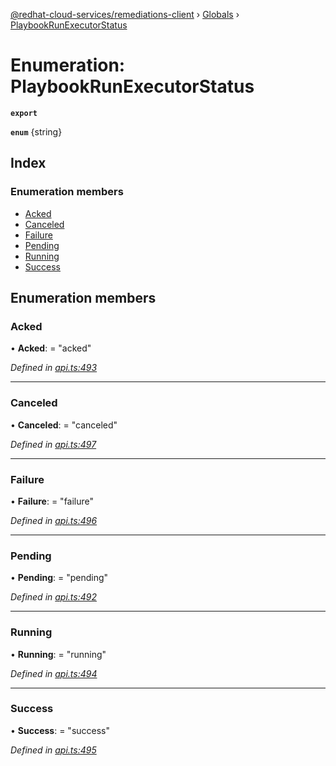 [@redhat-cloud-services/remediations-client](../README.md) › [Globals](../globals.md) › [PlaybookRunExecutorStatus](playbookrunexecutorstatus.md)

# Enumeration: PlaybookRunExecutorStatus

**`export`** 

**`enum`** {string}

## Index

### Enumeration members

* [Acked](playbookrunexecutorstatus.md#acked)
* [Canceled](playbookrunexecutorstatus.md#canceled)
* [Failure](playbookrunexecutorstatus.md#failure)
* [Pending](playbookrunexecutorstatus.md#pending)
* [Running](playbookrunexecutorstatus.md#running)
* [Success](playbookrunexecutorstatus.md#success)

## Enumeration members

###  Acked

• **Acked**: = "acked"

*Defined in [api.ts:493](https://github.com/RedHatInsights/javascript-clients/blob/master/packages/remediations/api.ts#L493)*

___

###  Canceled

• **Canceled**: = "canceled"

*Defined in [api.ts:497](https://github.com/RedHatInsights/javascript-clients/blob/master/packages/remediations/api.ts#L497)*

___

###  Failure

• **Failure**: = "failure"

*Defined in [api.ts:496](https://github.com/RedHatInsights/javascript-clients/blob/master/packages/remediations/api.ts#L496)*

___

###  Pending

• **Pending**: = "pending"

*Defined in [api.ts:492](https://github.com/RedHatInsights/javascript-clients/blob/master/packages/remediations/api.ts#L492)*

___

###  Running

• **Running**: = "running"

*Defined in [api.ts:494](https://github.com/RedHatInsights/javascript-clients/blob/master/packages/remediations/api.ts#L494)*

___

###  Success

• **Success**: = "success"

*Defined in [api.ts:495](https://github.com/RedHatInsights/javascript-clients/blob/master/packages/remediations/api.ts#L495)*
